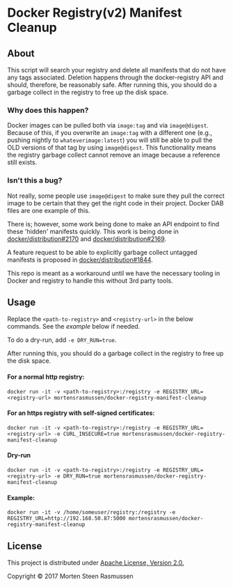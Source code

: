 # Docker Registry(v2) Manifest Cleanup
## About
This script will search your registry and delete all manifests that do not have any tags associated. Deletion happens through the docker-registry API and should, therefore, be reasonably safe. After running this, you should do a garbage collect in the registry to free up the disk space.

### Why does this happen?
Docker images can be pulled both via `image:tag` and via `image@digest`. Because of this, if you overwrite an `image:tag` with a different one (e.g., pushing nightly to `whateverimage:latest`) you will still be able to pull the OLD versions of that tag by using `image@digest`. This functionality means the registry garbage collect cannot remove an image because a reference still exists.

### Isn't this a bug?
Not really, some people use `image@digest` to make sure they pull the correct image to be certain that they get the right code in their project. Docker DAB files are one example of this.

There is; however, some work being done to make an API endpoint to find these 'hidden' manifests quickly. This work is being done in [docker/distribution#2170](https://github.com/docker/distribution/issues/2170) and [docker/distribution#2169](https://github.com/docker/distribution/pull/2169).

A feature request to be able to explicitly garbage collect untagged manifests is proposed in [docker/distribution#1844](https://github.com/docker/distribution/issues/1844). 

This repo is meant as a workaround until we have the necessary tooling in Docker and registry to handle this without 3rd party tools.

## Usage
Replace the `<path-to-registry>` and `<registry-url>` in the below commands. See the *example* below if needed.

To do a dry-run, add `-e DRY_RUN=true`.

After running this, you should do a garbage collect in the registry to free up the disk space.

#### For a normal http registry:
```
docker run -it -v <path-to-registry>:/registry -e REGISTRY_URL=<registry-url> mortensrasmussen/docker-registry-manifest-cleanup
```

#### For an https registry with self-signed certificates:
```
docker run -it -v <path-to-registry>:/registry -e REGISTRY_URL=<registry-url> -e CURL_INSECURE=true mortensrasmussen/docker-registry-manifest-cleanup
```

#### Dry-run
```
docker run -it -v <path-to-registry>:/registry -e REGISTRY_URL=<registry-url> -e DRY_RUN=true mortensrasmussen/docker-registry-manifest-cleanup
```

#### Example:
```
docker run -it -v /home/someuser/registry:/registry -e REGISTRY_URL=http://192.168.50.87:5000 mortensrasmussen/docker-registry-manifest-cleanup
```

## License
This project is distributed under [Apache License, Version 2.0.](LICENSE)

Copyright © 2017 Morten Steen Rasmussen
